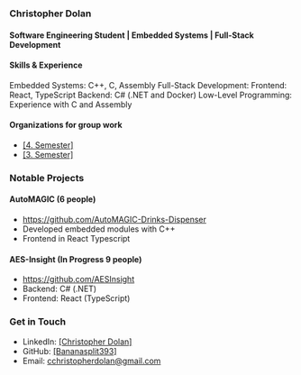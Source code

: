 ### Christopher Dolan
#### Software Engineering Student | Embedded Systems | Full-Stack Development

#### Skills & Experience
Embedded Systems: C++, C, Assembly
Full-Stack Development:
Frontend: React, TypeScript
Backend: C# (.NET and Docker)
Low-Level Programming: Experience with C and Assembly

#### Organizations for group work 
- [[4. Semester]](https://github.com/4-semester-MCJ)
- [[3. Semester]](https://github.com/3-semester-MCJ)

### Notable Projects
#### AutoMAGIC (6 people)
- https://github.com/AutoMAGIC-Drinks-Dispenser
- Developed embedded modules with C++
- Frontend in React Typescript
#### AES-Insight (In Progress 9 people)
- https://github.com/AESInsight
- Backend: C# (.NET)
- Frontend: React (TypeScript)




### Get in Touch
- LinkedIn: [[Christopher Dolan]](https://www.linkedin.com/in/christopher-dolan-ab2539243/)
- GitHub: [[Bananasplit393]](https://github.com/Bananasplit393)
- Email: cchristopherdolan@gmail.com

